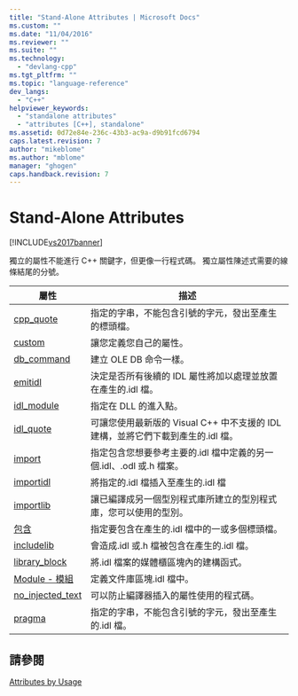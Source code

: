 ```yaml
---
title: "Stand-Alone Attributes | Microsoft Docs"
ms.custom: ""
ms.date: "11/04/2016"
ms.reviewer: ""
ms.suite: ""
ms.technology: 
  - "devlang-cpp"
ms.tgt_pltfrm: ""
ms.topic: "language-reference"
dev_langs: 
  - "C++"
helpviewer_keywords: 
  - "standalone attributes"
  - "attributes [C++], standalone"
ms.assetid: 0d72e84e-236c-43b3-ac9a-d9b91fcd6794
caps.latest.revision: 7
author: "mikeblome"
ms.author: "mblome"
manager: "ghogen"
caps.handback.revision: 7
---
```

# Stand-Alone Attributes
[!INCLUDE[vs2017banner](../assembler/inline/includes/vs2017banner.md)]

獨立的屬性不能進行 C\+\+ 關鍵字，但更像一行程式碼。  獨立屬性陳述式需要的線條結尾的分號。  
  
|屬性|描述|  
|--------|--------|  
|[cpp\_quote](../windows/cpp-quote.md)|指定的字串，不能包含引號的字元，發出至產生的標頭檔。|  
|[custom](../windows/custom-cpp.md)|讓您定義您自己的屬性。|  
|[db\_command](../windows/db-command.md)|建立 OLE DB 命令一樣。|  
|[emitidl](../windows/emitidl.md)|決定是否所有後續的 IDL 屬性將加以處理並放置在產生的.idl 檔。|  
|[idl\_module](../windows/idl-module.md)|指定在 DLL 的進入點。|  
|[idl\_quote](../windows/idl-quote.md)|可讓您使用最新版的 Visual C\+\+ 中不支援的 IDL 建構，並將它們下載到產生的.idl 檔。|  
|[import](../windows/import.md)|指定包含您想要參考主要的.idl 檔中定義的另一個.idl、.odl 或.h 檔案。|  
|[importidl](../windows/importidl.md)|將指定的.idl 檔插入至產生的.idl 檔|  
|[importlib](../windows/importlib.md)|讓已編譯成另一個型別程式庫所建立的型別程式庫，您可以使用的型別。|  
|[包含](../windows/include-cpp.md)|指定要包含在產生的.idl 檔中的一或多個標頭檔。|  
|[includelib](../windows/includelib-cpp.md)|會造成.idl 或.h 檔被包含在產生的.idl 檔。|  
|[library\_block](../windows/library-block.md)|將.idl 檔案的媒體櫃區塊內的建構函式。|  
|[Module \- 模組](../windows/module-cpp.md)|定義文件庫區塊.idl 檔中。|  
|[no\_injected\_text](../windows/no-injected-text.md)|可以防止編譯器插入的屬性使用的程式碼。|  
|[pragma](../windows/pragma.md)|指定的字串，不能包含引號的字元，發出至產生的.idl 檔。|  
  
## 請參閱  
 [Attributes by Usage](../windows/attributes-by-usage.md)